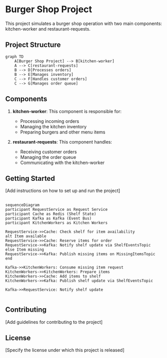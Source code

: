 # Burger Shop Project

This project simulates a burger shop operation with two main components: kitchen-worker and restaurant-requests.

## Project Structure

```mermaid
graph TD
    A[Burger Shop Project] --> B[kitchen-worker]
    A --> C[restaurant-requests]
    B --> D[Processes orders]
    B --> E[Manages inventory]
    C --> F[Handles customer orders]
    C --> G[Manages order queue]
```

## Components

1. **kitchen-worker**: This component is responsible for:
   - Processing incoming orders
   - Managing the kitchen inventory
   - Preparing burgers and other menu items

2. **restaurant-requests**: This component handles:
   - Receiving customer orders
   - Managing the order queue
   - Communicating with the kitchen-worker

## Getting Started

[Add instructions on how to set up and run the project]


## 

```mermaid
sequenceDiagram
participant RequestService as Request Service
participant Cache as Redis (Shelf State)
participant Kafka as Kafka (Event Bus)
participant KitchenWorkers as Kitchen Workers

RequestService->>Cache: Check shelf for item availability
alt Item available
RequestService->>Cache: Reserve items for order
RequestService->>Kafka: Notify shelf update via ShelfEventsTopic
else Item missing
RequestService->>Kafka: Publish missing items on MissingItemsTopic
end

Kafka->>KitchenWorkers: Consume missing item request
KitchenWorkers->>KitchenWorkers: Prepare items
KitchenWorkers->>Cache: Add items to shelf
KitchenWorkers->>Kafka: Publish shelf update via ShelfEventsTopic

Kafka->>RequestService: Notify shelf update


```

## Contributing

[Add guidelines for contributing to the project]

## License

[Specify the license under which this project is released]

